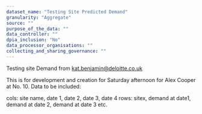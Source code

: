```yaml
---
dataset_name: "Testing Site Predicted Demand"
granularity: "Aggregate"
source: ""
purpose_of_the_data: ""
data_controller: ""
dpia_inclusion: "No"
data_processor_organisations: ""
collecting_and_sharing_governance: ""
---
```

Testing site Demand from kat.benjamin@deloitte.co.uk 

This is for development and creation for Saturday afternoon for Alex Cooper at No. 10.
Data to be included:

cols: site name, date 1, date 2, date 3, date 4
rows: sitex, demand at date1, demand at date 2, demand at date 3 etc.